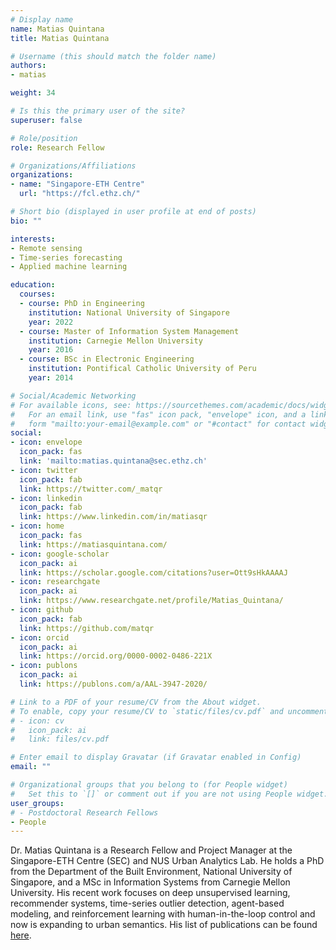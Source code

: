 ```yaml
---
# Display name
name: Matias Quintana
title: Matias Quintana

# Username (this should match the folder name)
authors:
- matias

weight: 34

# Is this the primary user of the site?
superuser: false

# Role/position
role: Research Fellow

# Organizations/Affiliations
organizations:
- name: "Singapore-ETH Centre"
  url: "https://fcl.ethz.ch/"

# Short bio (displayed in user profile at end of posts)
bio: ""

interests:
- Remote sensing
- Time-series forecasting
- Applied machine learning

education:
  courses:
  - course: PhD in Engineering
    institution: National University of Singapore
    year: 2022
  - course: Master of Information System Management
    institution: Carnegie Mellon University
    year: 2016
  - course: BSc in Electronic Engineering
    institution: Pontifical Catholic University of Peru
    year: 2014

# Social/Academic Networking
# For available icons, see: https://sourcethemes.com/academic/docs/widgets/#icons
#   For an email link, use "fas" icon pack, "envelope" icon, and a link in the
#   form "mailto:your-email@example.com" or "#contact" for contact widget.
social:
- icon: envelope
  icon_pack: fas
  link: 'mailto:matias.quintana@sec.ethz.ch'
- icon: twitter
  icon_pack: fab
  link: https://twitter.com/_matqr
- icon: linkedin
  icon_pack: fab
  link: https://www.linkedin.com/in/matiasqr
- icon: home
  icon_pack: fas
  link: https://matiasquintana.com/
- icon: google-scholar
  icon_pack: ai
  link: https://scholar.google.com/citations?user=Ott9sHkAAAAJ
- icon: researchgate
  icon_pack: ai
  link: https://www.researchgate.net/profile/Matias_Quintana/
- icon: github
  icon_pack: fab
  link: https://github.com/matqr
- icon: orcid
  icon_pack: ai
  link: https://orcid.org/0000-0002-0486-221X
- icon: publons
  icon_pack: ai
  link: https://publons.com/a/AAL-3947-2020/

# Link to a PDF of your resume/CV from the About widget.
# To enable, copy your resume/CV to `static/files/cv.pdf` and uncomment the lines below.
# - icon: cv
#   icon_pack: ai
#   link: files/cv.pdf

# Enter email to display Gravatar (if Gravatar enabled in Config)
email: ""

# Organizational groups that you belong to (for People widget)
#   Set this to `[]` or comment out if you are not using People widget.
user_groups:
# - Postdoctoral Research Fellows
- People
---
```


Dr. Matias Quintana is a Research Fellow and Project Manager at the Singapore-ETH Centre (SEC) and NUS Urban Analytics Lab.
He holds a PhD from the Department of the Built Environment, National University of Singapore, and a MSc in Information Systems from Carnegie Mellon University.
His recent work focuses on deep unsupervised learning, recommender systems, time-series outlier detection, agent-based modeling, and reinforcement learning with human-in-the-loop control and now is expanding to urban semantics.
His list of publications can be found [here](https://matiasquintana.com/publications/).

